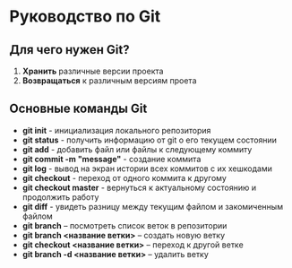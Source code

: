 # Руководство по Git 

## Для чего нужен Git? 
1.  **Хранить** различные версии проекта
2.  **Возвращаться** к различным версиям проета 


## Основные команды Git 
+ **git init** - инициализация локального репозитория
+ **git status** - получить информацию от git о его текущем состоянии 
+ **git add** - добавить файл или файлы к следующему коммиту
+ **git commit -m "message"** - создание коммита
+ **git log** - вывод на экран истории всех коммитов с их хешкодами
+ **git checkout** - переход от одного коммита к другому
+ **git checkout master** - вернуться к актуальному состоянию и продолжить работу
+ **git diff** - увидеть разницу между текущим файлом и закомиченным файлом
+ **git branch** – посмотреть список веток в репозитории
+ **git branch <название ветки>** – создать новую ветку
+ **git checkout <название ветки>** – переход к другой ветке
+ **git branch -d <название ветки>** – удалить ветку
